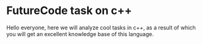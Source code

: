 # FutureCode task on c++
Hello everyone, here we will analyze cool tasks in c++, as a result of which you will get an excellent knowledge base of this language.
